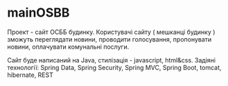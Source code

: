 # mainOSBB

Проект - сайт ОСББ будинку.
  Користувачі сайту ( мешканці будинку ) зможуть переглядати новини, проводити голосування, пропонувати новини, оплачувати комунальні послуги.
  
  Сайт буде написаний на Java, стилізація - javascript, html&css.
  Задіяні технології: Spring Data, Spring Security, Spring MVC, Spring Boot, tomcat, hibernate, REST
